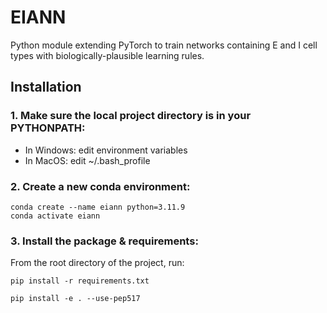# EIANN
Python module extending PyTorch to train networks containing E and I cell types with biologically-plausible learning rules.


## Installation

### 1. Make sure the local project directory is in your PYTHONPATH:
- In Windows: edit environment variables
- In MacOS: edit ~/.bash_profile

### 2. Create a new conda environment:
```
conda create --name eiann python=3.11.9
conda activate eiann  
```

### 3. Install the package &  requirements:
From the root directory of the project, run:
```
pip install -r requirements.txt
```
```
pip install -e . --use-pep517
```

 